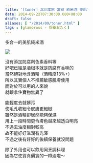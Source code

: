```yaml
---
title: '[toner] 北川本家 富翁 純米酒 美肌'
date: 2014-09-22T07:30:00.000+08:00
draft: false
aliases: [ "/2014/09/toner.html" ]
tags : [glamorous - 保養おたく]
---
```


多合一的美肌純米酒  

![](/images/bihada.jpg)

沒有添加防腐劑色素香料等  
好吧已經是酒根本就是防腐有香味的  
當然絕對地含酒精（酒精度13%+）  
所以其實個人不推薦敏感肌膚使用  
而對於可以用的人來說  
就跟拿住寶物無異了  
  
能輕度去就髒污  
使毛孔收細令皮膚更細緻  
雖然是酒精卻居然能夠保濕  
用上一段時間更令膚色越來越透白明亮  
不過去油度相對較高  
故不能好好滋潤有光澤  
不過之後有好好的後續保養就沒問題  
  
除了外用也可以飲用同烹調料理  
因為它使貨真價實的一樽酒啦～

